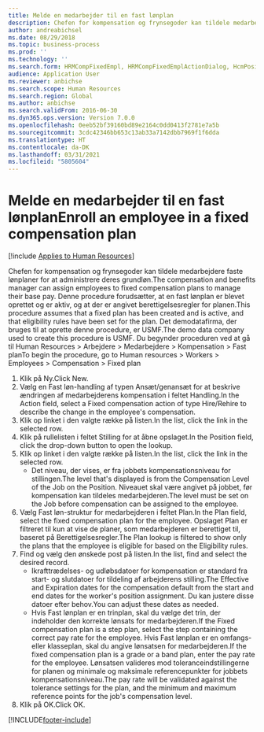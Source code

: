 ```yaml
---
title: Melde en medarbejder til en fast lønplan
description: Chefen for kompensation og frynsegoder kan tildele medarbejdere faste lønplaner for at administrere deres grundløn.
author: andreabichsel
ms.date: 08/29/2018
ms.topic: business-process
ms.prod: ''
ms.technology: ''
ms.search.form: HRMCompFixedEmpl, HRMCompFixedEmplActionDialog, HcmPositionLookup, HRMCompRefPointLookup, HcmCompensationWorkspace
audience: Application User
ms.reviewer: anbichse
ms.search.scope: Human Resources
ms.search.region: Global
ms.author: anbichse
ms.search.validFrom: 2016-06-30
ms.dyn365.ops.version: Version 7.0.0
ms.openlocfilehash: 0eeb52bf39160bd89e2164c0dd0413f2781e7a5b
ms.sourcegitcommit: 3cdc42346bb653c13ab33a7142dbb7969f1f6dda
ms.translationtype: HT
ms.contentlocale: da-DK
ms.lasthandoff: 03/31/2021
ms.locfileid: "5805604"
---
```

# <a name="enroll-an-employee-in-a-fixed-compensation-plan"></a><span data-ttu-id="3bfab-103">Melde en medarbejder til en fast lønplan</span><span class="sxs-lookup"><span data-stu-id="3bfab-103">Enroll an employee in a fixed compensation plan</span></span>

[!include [Applies to Human Resources](../includes/applies-to-hr.md)]

<span data-ttu-id="3bfab-104">Chefen for kompensation og frynsegoder kan tildele medarbejdere faste lønplaner for at administrere deres grundløn.</span><span class="sxs-lookup"><span data-stu-id="3bfab-104">The compensation and benefits manager can assign employees to fixed compensation plans to manage their base pay.</span></span> <span data-ttu-id="3bfab-105">Denne procedure forudsætter, at en fast lønplan er blevet oprettet og er aktiv, og at der er angivet berettigelsesregler for planen.</span><span class="sxs-lookup"><span data-stu-id="3bfab-105">This procedure assumes that a fixed plan has been created and is active, and that eligibility rules have been set for the plan.</span></span> <span data-ttu-id="3bfab-106">Det demodatafirma, der bruges til at oprette denne procedure, er USMF.</span><span class="sxs-lookup"><span data-stu-id="3bfab-106">The demo data company used to create this procedure is USMF.</span></span> <span data-ttu-id="3bfab-107">Du begynder proceduren ved at gå til Human Resources > Arbejdere > Medarbejdere > Kompensation > Fast plan</span><span class="sxs-lookup"><span data-stu-id="3bfab-107">To begin the procedure, go to Human resources > Workers > Employees > Compensation > Fixed plan</span></span>

1. <span data-ttu-id="3bfab-108">Klik på Ny.</span><span class="sxs-lookup"><span data-stu-id="3bfab-108">Click New.</span></span>
2. <span data-ttu-id="3bfab-109">Vælg en Fast løn-handling af typen Ansæt/genansæt for at beskrive ændringen af medarbejderens kompensation i feltet Handling.</span><span class="sxs-lookup"><span data-stu-id="3bfab-109">In the Action field, select a Fixed compensation action of type Hire/Rehire to describe the change in the employee's compensation.</span></span>
3. <span data-ttu-id="3bfab-110">Klik op linket i den valgte række på listen.</span><span class="sxs-lookup"><span data-stu-id="3bfab-110">In the list, click the link in the selected row.</span></span>
4. <span data-ttu-id="3bfab-111">Klik på rullelisten i feltet Stilling for at åbne opslaget.</span><span class="sxs-lookup"><span data-stu-id="3bfab-111">In the Position field, click the drop-down button to open the lookup.</span></span>
5. <span data-ttu-id="3bfab-112">Klik op linket i den valgte række på listen.</span><span class="sxs-lookup"><span data-stu-id="3bfab-112">In the list, click the link in the selected row.</span></span>
    * <span data-ttu-id="3bfab-113">Det niveau, der vises, er fra jobbets kompensationsniveau for stillingen.</span><span class="sxs-lookup"><span data-stu-id="3bfab-113">The level that's displayed is from the Compensation Level of the Job on the Position.</span></span> <span data-ttu-id="3bfab-114">Niveauet skal være angivet på jobbet, før kompensation kan tildeles medarbejderen.</span><span class="sxs-lookup"><span data-stu-id="3bfab-114">The level must be set on the Job before compensation can be assigned to the employee.</span></span>  
6. <span data-ttu-id="3bfab-115">Vælg Fast løn-struktur for medarbejderen i feltet Plan.</span><span class="sxs-lookup"><span data-stu-id="3bfab-115">In the Plan field, select the fixed compensation plan for the employee.</span></span> <span data-ttu-id="3bfab-116">Opslaget Plan er filtreret til kun at vise de planer, som medarbejderen er berettiget til, baseret på Berettigelsesregler.</span><span class="sxs-lookup"><span data-stu-id="3bfab-116">The Plan lookup is filtered to show only the plans that the employee is eligible for based on the Eligibility rules.</span></span>
7. <span data-ttu-id="3bfab-117">Find og vælg den ønskede post på listen.</span><span class="sxs-lookup"><span data-stu-id="3bfab-117">In the list, find and select the desired record.</span></span>
    * <span data-ttu-id="3bfab-118">Ikrafttrædelses- og udløbsdatoer for kompensation er standard fra start- og slutdatoer for tildeling af arbejderens stilling.</span><span class="sxs-lookup"><span data-stu-id="3bfab-118">The Effective and Expiration dates for the compensation default from the start and end dates for the worker's position assignment.</span></span> <span data-ttu-id="3bfab-119">Du kan justere disse datoer efter behov.</span><span class="sxs-lookup"><span data-stu-id="3bfab-119">You can adjust these dates as needed.</span></span>  
    * <span data-ttu-id="3bfab-120">Hvis Fast lønplan er en trinplan, skal du vælge det trin, der indeholder den korrekte lønsats for medarbejderen.</span><span class="sxs-lookup"><span data-stu-id="3bfab-120">If the Fixed compensation plan is a step plan, select the step containing the correct pay rate for the employee.</span></span> <span data-ttu-id="3bfab-121">Hvis Fast lønplan er en omfangs- eller klasseplan, skal du angive lønsatsen for medarbejderen.</span><span class="sxs-lookup"><span data-stu-id="3bfab-121">If the fixed compensation plan is a grade or a band plan, enter the pay rate for the employee.</span></span> <span data-ttu-id="3bfab-122">Lønsatsen valideres mod toleranceindstillingerne for planen og minimale og maksimale referencepunkter for jobbets kompensationsniveau.</span><span class="sxs-lookup"><span data-stu-id="3bfab-122">The pay rate will be validated against the tolerance settings for the plan, and the minimum and maximum reference points for the job's compensation level.</span></span>  
8. <span data-ttu-id="3bfab-123">Klik på OK.</span><span class="sxs-lookup"><span data-stu-id="3bfab-123">Click OK.</span></span>



[!INCLUDE[footer-include](../includes/footer-banner.md)]